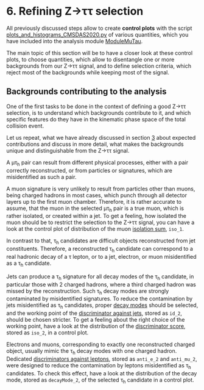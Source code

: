 # 6. Refining Z&rarr;&tau;&tau; selection

All previously discussed steps allow to create **control plots** with the script
[plots_and_histograms_CMSDAS2020.py](../../Plotter/plots_and_histograms_CMSDAS2020.py) of various quantities, which you have included into the analysis module
[ModuleMuTau](../../PicoProducer/python/analysis/CMSDAS2020/ModuleMuTau.py).

The main topic of this section will be to have a closer look at these control plots, to choose quantities, which allow to disentangle one or more backgrounds from
our Z&rarr;&tau;&tau; signal, and to define selection criteria, which reject most of the backgrounds while keeping most of the signal.

## Backgrounds contributing to the analysis

One of the first tasks to be done in the context of defining a good Z&rarr;&tau;&tau; selection, is to understand which backgrounds contribute to it, and which specific
features do they have in the kinematic phase space of the total collision event.

Let us repeat, what we have already discussed in section [3](preselection.md#processes-contributing-to-a-z%CF%84%CF%84-final-state) about expected contributions and discuss
in more detail, what makes the backgrounds unique and distinguishable from the Z&rarr;&tau;&tau; signal.

A &mu;&tau;<sub>h</sub> pair can result from different physical processes, either with a pair correctly reconstructed,
or from particles or signatures, which are misidentified as such a pair.

A muon signature is very unlikely to result from particles other than muons, being charged hadrons
in most cases, which punch through all detector layers up to the first muon chamber. Therefore, it is rather accurate to assume, that the muon in the selected
&mu;&tau;<sub>h</sub> pair is a true muon, which is rather isolated, or created within a jet. To get a feeling, how isolated the muon should be to restrict the
selection to the Z&rarr;&tau;&tau; signal, you can have a look at the control plot of distribution of the muon
[isolation sum](https://github.com/ArturAkh/TauFW/blob/master/PicoProducer/python/analysis/CMSDAS2020/ModuleMuTau.py#L182), `iso_1`.

In contrast to that, &tau;<sub>h</sub> candidates are difficult objects reconstructed from jet constituents. Therefore, a reconstructed &tau;<sub>h</sub> candidate can
correspond to a real hadronic decay of a &tau; lepton, or to a jet, electron, or muon misidentified as a &tau;<sub>h</sub> candidate.

Jets can produce a &tau;<sub>h</sub> signature for all decay modes of the &tau;<sub>h</sub> candidate, in particular those with 2 charged hadrons, where a third
charged hadron was missed by the reconstruction. Such &tau;<sub>h</sub> decay modes are strongly contaminated by misidentified signatures. To reduce the contamination
by jets misidentified as &tau;<sub>h</sub> candidates, proper
[decay modes](../../PicoProducer/python/analysis/CMSDAS2020/ModuleMuTau.py#L124) should be selected,
and the working point of the [discriminator against jets](../../PicoProducer/python/analysis/CMSDAS2020/ModuleMuTau.py#L127), stored as `id_2`, should
be chosen stricter. To get a feeling about the right choice of the working point, have a look at the distribution of the
[discriminator score](../../PicoProducer/python/analysis/CMSDAS2020/ModuleMuTau.py#L190), stored as `iso_2`, in a control plot.

Electrons and muons, corresponding to exactly one reconstructed charged object, usually mimic the &tau;<sub>h</sub> decay modes with one charged hadron. Dedicated
[discriminators against leptons](../../PicoProducer/python/analysis/CMSDAS2020/ModuleMuTau.py#L127), stored as `anti_e_2` and `anti_mu_2`,
were designed to reduce the contamination by leptons
misidentified as &tau;<sub>h</sub> candidates. To check this effect, have a look at the distribution of the decay mode, stored as `decayMode_2`, of the selected
&tau;<sub>h</sub> candidate in a control plot.
